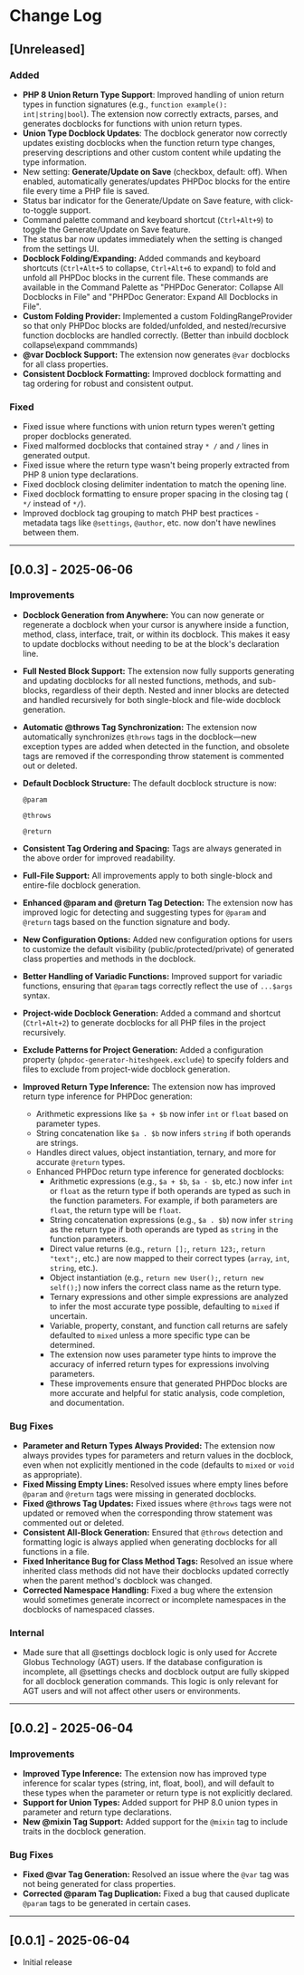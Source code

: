 # Change Log

## [Unreleased]

### Added

- **PHP 8 Union Return Type Support**: Improved handling of union return types in function signatures (e.g., `function example(): int|string|bool`). The extension now correctly extracts, parses, and generates docblocks for functions with union return types.
- **Union Type Docblock Updates**: The docblock generator now correctly updates existing docblocks when the function return type changes, preserving descriptions and other custom content while updating the type information.
- New setting: **Generate/Update on Save** (checkbox, default: off). When enabled, automatically generates/updates PHPDoc blocks for the entire file every time a PHP file is saved.
- Status bar indicator for the Generate/Update on Save feature, with click-to-toggle support.
- Command palette command and keyboard shortcut (`Ctrl+Alt+9`) to toggle the Generate/Update on Save feature.
- The status bar now updates immediately when the setting is changed from the settings UI.
- **Docblock Folding/Expanding:** Added commands and keyboard shortcuts (`Ctrl+Alt+5` to collapse, `Ctrl+Alt+6` to expand) to fold and unfold all PHPDoc blocks in the current file. These commands are available in the Command Palette as "PHPDoc Generator: Collapse All Docblocks in File" and "PHPDoc Generator: Expand All Docblocks in File".
- **Custom Folding Provider:** Implemented a custom FoldingRangeProvider so that only PHPDoc blocks are folded/unfolded, and nested/recursive function docblocks are handled correctly. (Better than inbuild docblock collapse\expand commmands)
- **@var Docblock Support:** The extension now generates `@var` docblocks for all class properties.
- **Consistent Docblock Formatting:** Improved docblock formatting and tag ordering for robust and consistent output.

### Fixed

- Fixed issue where functions with union return types weren't getting proper docblocks generated.
- Fixed malformed docblocks that contained stray `* /` and `/` lines in generated output.
- Fixed issue where the return type wasn't being properly extracted from PHP 8 union type declarations.
- Fixed docblock closing delimiter indentation to match the opening line.
- Fixed docblock formatting to ensure proper spacing in the closing tag (` */` instead of `*/`).
- Improved docblock tag grouping to match PHP best practices - metadata tags like `@settings`, `@author`, etc. now don't have newlines between them.

---

## [0.0.3] - 2025-06-06

### Improvements

- **Docblock Generation from Anywhere:** You can now generate or regenerate a docblock when your cursor is anywhere inside a function, method, class, interface, trait, or within its docblock. This makes it easy to update docblocks without needing to be at the block's declaration line.
- **Full Nested Block Support:** The extension now fully supports generating and updating docblocks for all nested functions, methods, and sub-blocks, regardless of their depth. Nested and inner blocks are detected and handled recursively for both single-block and file-wide docblock generation.
- **Automatic @throws Tag Synchronization:** The extension now automatically synchronizes `@throws` tags in the docblock—new exception types are added when detected in the function, and obsolete tags are removed if the corresponding throw statement is commented out or deleted.
- **Default Docblock Structure:** The default docblock structure is now:

  ```
  @param

  @throws

  @return
  ```

- **Consistent Tag Ordering and Spacing:** Tags are always generated in the above order for improved readability.
- **Full-File Support:** All improvements apply to both single-block and entire-file docblock generation.
- **Enhanced @param and @return Tag Detection:** The extension now has improved logic for detecting and suggesting types for `@param` and `@return` tags based on the function signature and body.
- **New Configuration Options:** Added new configuration options for users to customize the default visibility (public/protected/private) of generated class properties and methods in the docblock.
- **Better Handling of Variadic Functions:** Improved support for variadic functions, ensuring that `@param` tags correctly reflect the use of `...$args` syntax.
- **Project-wide Docblock Generation:** Added a command and shortcut (`Ctrl+Alt+2`) to generate docblocks for all PHP files in the project recursively.
- **Exclude Patterns for Project Generation:** Added a configuration property (`phpdoc-generator-hiteshgeek.exclude`) to specify folders and files to exclude from project-wide docblock generation.
- **Improved Return Type Inference:** The extension now has improved return type inference for PHPDoc generation:
  - Arithmetic expressions like `$a + $b` now infer `int` or `float` based on parameter types.
  - String concatenation like `$a . $b` now infers `string` if both operands are strings.
  - Handles direct values, object instantiation, ternary, and more for accurate `@return` types.
  - Enhanced PHPDoc return type inference for generated docblocks:
    - Arithmetic expressions (e.g., `$a + $b`, `$a - $b`, etc.) now infer `int` or `float` as the return type if both operands are typed as such in the function parameters. For example, if both parameters are `float`, the return type will be `float`.
    - String concatenation expressions (e.g., `$a . $b`) now infer `string` as the return type if both operands are typed as `string` in the function parameters.
    - Direct value returns (e.g., `return [];`, `return 123;`, `return "text";`, etc.) are now mapped to their correct types (`array`, `int`, `string`, etc.).
    - Object instantiation (e.g., `return new User();`, `return new self();`) now infers the correct class name as the return type.
    - Ternary expressions and other simple expressions are analyzed to infer the most accurate type possible, defaulting to `mixed` if uncertain.
    - Variable, property, constant, and function call returns are safely defaulted to `mixed` unless a more specific type can be determined.
    - The extension now uses parameter type hints to improve the accuracy of inferred return types for expressions involving parameters.
    - These improvements ensure that generated PHPDoc blocks are more accurate and helpful for static analysis, code completion, and documentation.

### Bug Fixes

- **Parameter and Return Types Always Provided:** The extension now always provides types for parameters and return values in the docblock, even when not explicitly mentioned in the code (defaults to `mixed` or `void` as appropriate).
- **Fixed Missing Empty Lines:** Resolved issues where empty lines before `@param` and `@return` tags were missing in generated docblocks.
- **Fixed @throws Tag Updates:** Fixed issues where `@throws` tags were not updated or removed when the corresponding throw statement was commented out or deleted.
- **Consistent All-Block Generation:** Ensured that `@throws` detection and formatting logic is always applied when generating docblocks for all functions in a file.
- **Fixed Inheritance Bug for Class Method Tags:** Resolved an issue where inherited class methods did not have their docblocks updated correctly when the parent method's docblock was changed.
- **Corrected Namespace Handling:** Fixed a bug where the extension would sometimes generate incorrect or incomplete namespaces in the docblocks of namespaced classes.

### Internal

- Made sure that all @settings docblock logic is only used for Accrete Globus Technology (AGT) users. If the database configuration is incomplete, all @settings checks and docblock output are fully skipped for all docblock generation commands. This logic is only relevant for AGT users and will not affect other users or environments.

---

## [0.0.2] - 2025-06-04

### Improvements

- **Improved Type Inference:** The extension now has improved type inference for scalar types (string, int, float, bool), and will default to these types when the parameter or return type is not explicitly declared.
- **Support for Union Types:** Added support for PHP 8.0 union types in parameter and return type declarations.
- **New @mixin Tag Support:** Added support for the `@mixin` tag to include traits in the docblock generation.

### Bug Fixes

- **Fixed @var Tag Generation:** Resolved an issue where the `@var` tag was not being generated for class properties.
- **Corrected @param Tag Duplication:** Fixed a bug that caused duplicate `@param` tags to be generated in certain cases.

---

## [0.0.1] - 2025-06-04

- Initial release

